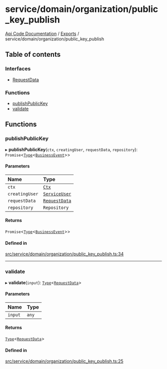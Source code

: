 # service/domain/organization/public\_key\_publish
 
[Api Code Documentation](../README.md) / [Exports](../modules.md) / service/domain/organization/public\_key\_publish

## Table of contents

### Interfaces

- [RequestData](../interfaces/service_domain_organization_public_key_publish.RequestData.md)

### Functions

- [publishPublicKey](service_domain_organization_public_key_publish.md#publishpublickey)
- [validate](service_domain_organization_public_key_publish.md#validate)

## Functions

### publishPublicKey

▸ **publishPublicKey**(`ctx`, `creatingUser`, `requestData`, `repository`): `Promise`\<[`Type`](result.md#type)\<[`BusinessEvent`](service_domain_business_event.md#businessevent)\>\>

#### Parameters

| Name | Type |
| :------ | :------ |
| `ctx` | [`Ctx`](../interfaces/lib_ctx.Ctx.md) |
| `creatingUser` | [`ServiceUser`](../interfaces/service_domain_organization_service_user.ServiceUser.md) |
| `requestData` | [`RequestData`](../interfaces/service_domain_organization_public_key_publish.RequestData.md) |
| `repository` | `Repository` |

#### Returns

`Promise`\<[`Type`](result.md#type)\<[`BusinessEvent`](service_domain_business_event.md#businessevent)\>\>

#### Defined in

[src/service/domain/organization/public_key_publish.ts:34](https://github.com/openkfw/TruBudget/blob/40b449a/api/src/service/domain/organization/public_key_publish.ts#L34)

___

### validate

▸ **validate**(`input`): [`Type`](result.md#type)\<[`RequestData`](../interfaces/service_domain_organization_public_key_publish.RequestData.md)\>

#### Parameters

| Name | Type |
| :------ | :------ |
| `input` | `any` |

#### Returns

[`Type`](result.md#type)\<[`RequestData`](../interfaces/service_domain_organization_public_key_publish.RequestData.md)\>

#### Defined in

[src/service/domain/organization/public_key_publish.ts:25](https://github.com/openkfw/TruBudget/blob/40b449a/api/src/service/domain/organization/public_key_publish.ts#L25)
